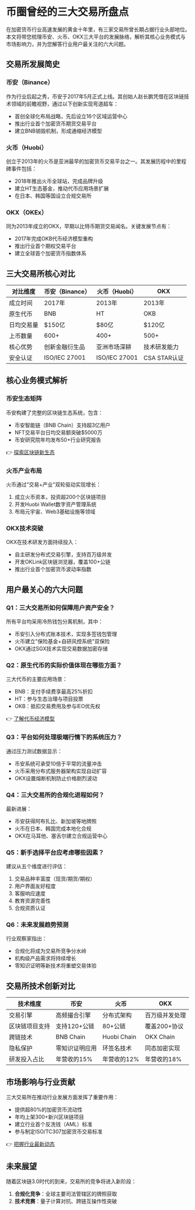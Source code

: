 # 币圈曾经的三大交易所盘点

在加密货币行业高速发展的黄金十年里，有三家交易所曾长期占据行业头部地位。本文将带您梳理币安、火币、OKX三大平台的发展脉络，解析其核心业务模式与市场影响力，并为您解答行业用户最关注的六大问题。

## 交易所发展简史

### 币安（Binance）
作为行业后起之秀，币安于2017年5月正式上线。其创始人赵长鹏凭借在区块链技术领域的前瞻视野，通过以下创新实现弯道超车：
- 首创全球化布局战略，先后设立16个区域运营中心
- 推出行业首个加密货币期货交易平台
- 建立BNB销毁机制，形成通缩经济模型

### 火币（Huobi）
创立于2013年的火币是亚洲最早的加密货币交易平台之一。其发展历程中的里程碑事件包括：
- 2018年推出火币全球站，完成品牌升级
- 建立HT生态基金，推动代币应用场景扩展
- 在日本、韩国等国设立合规交易所

### OKX（OKEx）
同为2013年成立的OKX，早期以比特币期货交易闻名。关键发展节点有：
- 2017年完成OKB代币经济模型重构
- 推出行业首个期权交易平台
- 建立全球首个加密货币指数体系

## 三大交易所核心对比

| 对比维度       | 币安（Binance） | 火币（Huobi）   | OKX              |
|----------------|----------------|----------------|------------------|
| 成立时间       | 2017年         | 2013年         | 2013年           |
| 原生代币       | BNB            | HT             | OKB              |
| 日均交易量     | $150亿         | $80亿          | $120亿           |
| 上币数量       | 600+           | 400+           | 500+             |
| 核心优势       | 创新金融衍生品 | 亚洲市场深耕   | 技术研发能力     |
| 安全认证       | ISO/IEC 27001  | ISO/IEC 27001  | CSA STAR认证     |

## 核心业务模式解析

### 币安生态矩阵
币安构建了完整的区块链生态系统，包含：
- 币安智能链（BNB Chain）支持超3亿用户
- NFT交易平台日均交易额突破$5000万
- 币安研究院年均发布50+行业研究报告

👉 [探索区块链新生态](https://bit.ly/okx_welcome)

### 火币产业布局
火币通过"交易+产业"双轮驱动实现增长：
1. 成立火币资本，投资超200个区块链项目
2. 开发Huobi Wallet数字资产管理系统
3. 布局元宇宙、Web3基础设施等领域

### OKX技术突破
OKX在技术研发方面持续投入：
- 自主研发分布式交易引擎，支持百万级并发
- 开发OKLink区块链浏览器，覆盖100+公链
- 推出行业首个加密货币波动率指数

## 用户最关心的六大问题

### Q1：三大交易所如何保障用户资产安全？
所有平台均采用冷热钱包分离机制，其中：
- 币安引入分布式账本技术，实现多签钱包管理
- 火币建立"保险基金+自研风控系统"双保险
- OKX通过SGX技术实现交易数据加密存储

### Q2：原生代币的实际价值体现在哪些方面？
三大代币的主要应用场景：
- BNB：支付手续费享最高25%折扣
- HT：参与生态治理与项目投票
- OKB：抵扣交易费用及参与IEO优先权

👉 [了解代币经济模型](https://bit.ly/okx_welcome)

### Q3：平台如何处理极端行情下的系统压力？
通过压力测试数据显示：
- 币安系统可承受10倍于平常的流量冲击
- 火币采用分布式服务器架构实现自动扩容
- OKX设置熔断机制防止价格剧烈波动

### Q4：三大交易所的合规化进程如何？
最新进展：
- 币安获得阿布扎比、新加坡等地牌照
- 火币在日本、韩国完成本地化合规
- OKX在马耳他、塞舌尔建立合规运营中心

### Q5：新手选择平台应考虑哪些因素？
建议从五个维度进行评估：
1. 交易品种丰富度（现货/期货/期权）
2. 用户界面友好程度
3. 客服响应速度
4. 教育资源完善性
5. 合规资质认证

### Q6：未来发展趋势预测
行业观察家指出：
- 合规化将成为交易所竞争分水岭
- 机构级产品需求将持续增长
- 零知识证明等新技术将重塑交易体验

## 交易所技术创新对比

| 技术维度       | 币安            | 火币            | OKX              |
|----------------|----------------|----------------|------------------|
| 交易引擎       | 高频撮合引擎   | 分布式架构      | 百万级并发处理   |
| 区块链项目支持 | 支持120+公链   | 80+公链         | 覆盖200+协议     |
| 跨链技术       | BNB Chain       | Huobi Chain    | OKX Chain        |
| 隐私保护       | 零知识证明应用 | 环签名技术      | 同态加密实现     |
| 研发投入占比   | 年营收的15%    | 年营收的12%     | 年营收的18%      |

## 市场影响与行业贡献

三大交易所在推动行业发展方面发挥了重要作用：
- 提供超80%的加密货币流动性
- 年均上架300+新兴区块链项目
- 建立行业首个反洗钱（AML）标准
- 参与制定ISO/TC307加密货币交易标准

👉 [把握行业最新动态](https://bit.ly/okx_welcome)

## 未来展望

随着区块链3.0时代的到来，交易所的竞争将进入新阶段：
1. **合规化竞争**：全球主要司法管辖区的牌照获取
2. **技术竞赛**：量子计算对抗、跨链互操作性突破